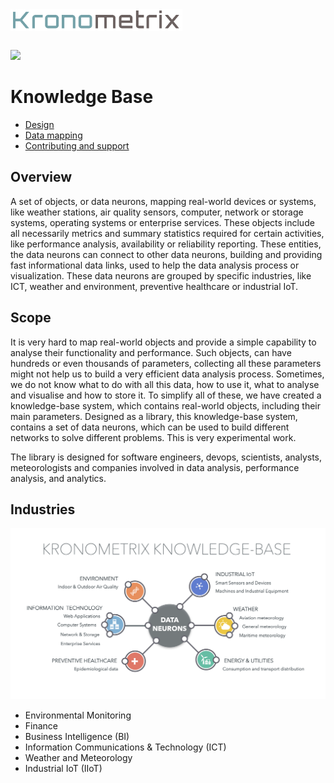 <img src="/docs/img/k-logo.png" align="left" height="35" width="275" />
<br/><br/>
<br/>

[![](https://img.shields.io/static/v1.svg?label=license&message=BSD3&color=blue)](LICENSE)


# Knowledge Base

* [Design](docs/design.md)
* [Data mapping](docs/mapping.md)
* [Contributing and support](docs/contributing.md)

## Overview
A set of objects, or data neurons, mapping real-world devices or systems, like weather stations, air quality sensors, computer, network or storage systems, operating systems or enterprise services. 
These objects include all necessarily metrics and summary statistics required for certain activities, like performance analysis, availability or reliability reporting. These entities, the data neurons can connect to other data neurons, building and providing fast informational data links, used to help the data analysis process or visualization. These data neurons are grouped by specific industries, like ICT, weather and environment, preventive healthcare or industrial IoT.

## Scope
It is very hard to map real-world objects and provide a simple capability to analyse their functionality and performance. Such objects, can have hundreds or even thousands of parameters, collecting all these parameters might not help us to build a very efficient data analysis process. Sometimes, we do not know what to do with all this data, how to use it, what to analyse and visualise and how to store it. To simplify all of these, we have created a knowledge-base system, which contains real-world objects, including their main parameters. Designed as a library, this knowledge-base system, contains a set of data neurons, which can be used to build different networks to solve different problems. This is very experimental work.


The library is designed for software engineers, devops, scientists, analysts, meteorologists and companies involved in data analysis, performance analysis, and analytics.


## Industries

![](/docs/img/kkb.png)

 * Environmental Monitoring
 * Finance
 * Business Intelligence (BI)
 * Information Communications & Technology (ICT)
 * Weather and Meteorology
 * Industrial IoT (IIoT) 
